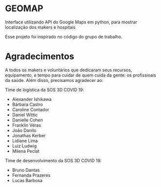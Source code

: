 # GEOMAP
Interface utilizando API do Google Maps em python, para mostrar localização dos makers e hospitais

Esse projeto foi inspirado no código do grupo de trabalho. 



# Agradecimentos

A todos os makers e voluntários que dedicaram seus recursos, equipamento, e tempo para cuidar de quem cuida da gente: os profissioais da saúde. Além disso, precisamos agradecer ao:

Time de logística da SOS 3D COVID 19:

- Alexander Ishikawa
- Bárbara Castro
- Caroline Contador
- Daniel Wittic
- Danielle Cohen
- Franklin Véras
- João Danilo
- Jonathas Kerber
- Lidiane Lima
- Luiz Ludwig
- Milena Peclat

Time de desenvolvimento da SOS 3D COVID 19: 
 
- Bruno Dantas 
- Fernanda Prazeres
- Lucas Barbosa 


